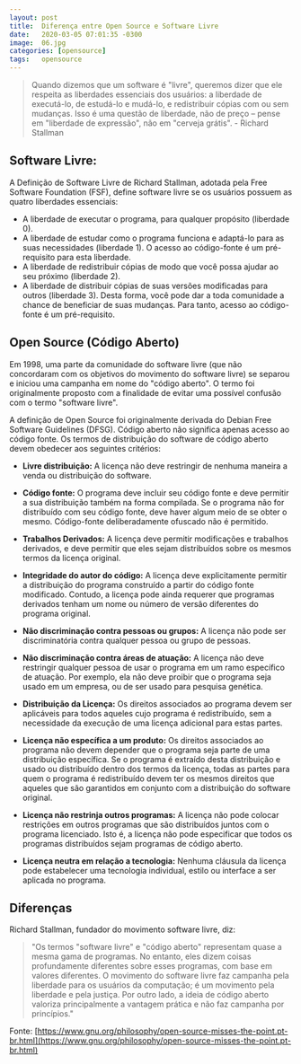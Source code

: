 ```yaml
---
layout: post
title:  Diferença entre Open Source e Software Livre
date:   2020-03-05 07:01:35 -0300
image:  06.jpg
categories: [opensource]
tags:   opensource
---
```


> Quando dizemos que um software é "livre", queremos dizer que ele respeita as liberdades essenciais dos usuários: a liberdade de executá-lo, de estudá-lo e mudá-lo, e redistribuir cópias com ou sem mudanças. Isso é uma questão de liberdade, não de preço – pense em "liberdade de expressão", não em "cerveja grátis". - Richard Stallman


## Software Livre:

A Definição de Software Livre de Richard Stallman, adotada pela Free Software Foundation (FSF), define software livre se os usuários possuem as quatro liberdades essenciais:

- A liberdade de executar o programa, para qualquer propósito (liberdade 0).
- A liberdade de estudar como o programa funciona e adaptá-lo para as suas necessidades (liberdade 1). O acesso ao código-fonte é um pré-requisito para esta liberdade.
- A liberdade de redistribuir cópias de modo que você possa ajudar ao seu próximo (liberdade 2).
- A liberdade de distribuir cópias de suas versões modificadas para outros (liberdade 3). Desta forma, você pode dar a toda comunidade a chance de beneficiar de suas mudanças. Para tanto, acesso ao código-fonte é um pré-requisito.

## Open Source (Código Aberto)

Em 1998, uma parte da comunidade do software livre (que não concordaram com os objetivos do movimento do software livre) se separou e iniciou uma campanha em nome do "código aberto". O termo foi originalmente proposto com a finalidade de evitar uma possível confusão com o termo "software livre".

A definição de Open Source foi originalmente derivada do Debian Free Software Guidelines (DFSG). Código aberto não significa apenas acesso ao código fonte. Os termos de distribuição do software de código aberto devem obedecer aos seguintes critérios:

- **Livre distribuição:** A licença não deve restringir de nenhuma maneira a venda ou distribuição do software.

- **Código fonte:** O programa deve incluir seu código fonte e deve permitir a sua distribuição também na forma compilada. Se o programa não for distribuído com seu código fonte, deve haver algum meio de se obter o mesmo. Código-fonte deliberadamente ofuscado não é permitido.

- **Trabalhos Derivados:** A licença deve permitir modificações e trabalhos derivados, e deve permitir que eles sejam distribuídos sobre os mesmos termos da licença original.

- **Integridade do autor do código:** A licença deve explicitamente permitir a distribuição do programa construído a partir do código fonte modificado. Contudo, a licença pode ainda requerer que programas derivados tenham um nome ou número de versão diferentes do programa original.

- **Não discriminação contra pessoas ou grupos:** A licença não pode ser discriminatória contra qualquer pessoa ou grupo de pessoas.

- **Não discriminação contra áreas de atuação:** A licença não deve restringir qualquer pessoa de usar o programa em um ramo específico de atuação. Por exemplo, ela não deve proibir que o programa seja usado em um empresa, ou de ser usado para pesquisa genética.

- **Distribuição da Licença:** Os direitos associados ao programa devem ser aplicáveis para todos aqueles cujo programa é redistribuído, sem a necessidade da execução de uma licença adicional para estas partes.

- **Licença não específica a um produto:** Os direitos associados ao programa não devem depender que o programa seja parte de uma distribuição específica. Se o programa é extraído desta distribuição e usado ou distribuído dentro dos termos da licença, todas as partes para quem o programa é redistribuído devem ter os mesmos direitos que aqueles que são garantidos em conjunto com a distribuição do software original.

- **Licença não restrinja outros programas:** A licença não pode colocar restrições em outros programas que são distribuídos juntos com o programa licenciado. Isto é, a licença não pode especificar que todos os programas distribuídos sejam programas de código aberto.

- **Licença neutra em relação a tecnologia:** Nenhuma cláusula da licença pode estabelecer uma tecnologia individual, estilo ou interface a ser aplicada no programa. 


## Diferenças

Richard Stallman, fundador do movimento software livre, diz:

> "Os termos "software livre" e "código aberto" representam quase a mesma gama de programas. No entanto, eles dizem coisas profundamente diferentes sobre esses programas, com base em valores diferentes. O movimento do software livre faz campanha pela liberdade para os usuários da computação; é um movimento pela liberdade e pela justiça. Por outro lado, a ideia de código aberto valoriza principalmente a vantagem prática e não faz campanha por princípios."

Fonte: [https://www.gnu.org/philosophy/open-source-misses-the-point.pt-br.html](https://www.gnu.org/philosophy/open-source-misses-the-point.pt-br.html)
